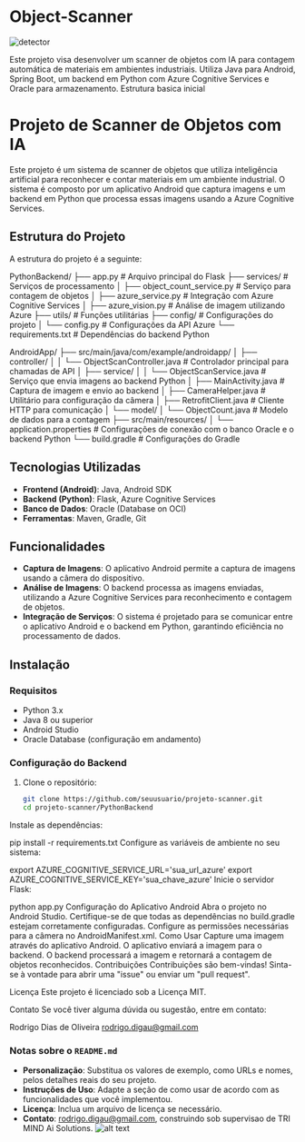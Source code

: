 # Object-Scanner
![detector](https://github.com/user-attachments/assets/37645298-c6ae-4051-8510-b6c02c6d69dc)

Este projeto visa desenvolver um scanner de objetos com IA para contagem automática de materiais em ambientes industriais. Utiliza Java para Android, Spring Boot, um backend em Python com Azure Cognitive Services e Oracle para armazenamento.
Estrutura basica inicial

   
# Projeto de Scanner de Objetos com IA

Este projeto é um sistema de scanner de objetos que utiliza inteligência artificial para reconhecer e contar materiais em um ambiente industrial. O sistema é composto por um aplicativo Android que captura imagens e um backend em Python que processa essas imagens usando a Azure Cognitive Services.

## Estrutura do Projeto

A estrutura do projeto é a seguinte:

PythonBackend/ ├── app.py # Arquivo principal do Flask ├── services/ # Serviços de processamento │ ├── object_count_service.py # Serviço para contagem de objetos │ ├── azure_service.py # Integração com Azure Cognitive Services │ ├── azure_vision.py # Análise de imagem utilizando Azure ├── utils/ # Funções utilitárias ├── config/ # Configurações do projeto │ └── config.py # Configurações da API Azure └── requirements.txt # Dependências do backend Python

AndroidApp/ ├── src/main/java/com/example/androidapp/ │ ├── controller/ │ │ └── ObjectScanController.java # Controlador principal para chamadas de API │ ├── service/ │ │ └── ObjectScanService.java # Serviço que envia imagens ao backend Python │ ├── MainActivity.java # Captura de imagem e envio ao backend │ ├── CameraHelper.java # Utilitário para configuração da câmera │ ├── RetrofitClient.java # Cliente HTTP para comunicação │ └── model/ │ └── ObjectCount.java # Modelo de dados para a contagem ├── src/main/resources/ │ └── application.properties # Configurações de conexão com o banco Oracle e o backend Python └── build.gradle # Configurações do Gradle



## Tecnologias Utilizadas

- **Frontend (Android)**: Java, Android SDK
- **Backend (Python)**: Flask, Azure Cognitive Services
- **Banco de Dados**: Oracle (Database on OCI)
- **Ferramentas**: Maven, Gradle, Git

## Funcionalidades

- **Captura de Imagens**: O aplicativo Android permite a captura de imagens usando a câmera do dispositivo.
- **Análise de Imagens**: O backend processa as imagens enviadas, utilizando a Azure Cognitive Services para reconhecimento e contagem de objetos.
- **Integração de Serviços**: O sistema é projetado para se comunicar entre o aplicativo Android e o backend em Python, garantindo eficiência no processamento de dados.

## Instalação

### Requisitos

- Python 3.x
- Java 8 ou superior
- Android Studio
- Oracle Database (configuração em andamento)

### Configuração do Backend

1. Clone o repositório:
   ```bash
   git clone https://github.com/seuusuario/projeto-scanner.git
   cd projeto-scanner/PythonBackend
Instale as dependências:


pip install -r requirements.txt
Configure as variáveis de ambiente no seu sistema:


export AZURE_COGNITIVE_SERVICE_URL='sua_url_azure'
export AZURE_COGNITIVE_SERVICE_KEY='sua_chave_azure'
Inicie o servidor Flask:


python app.py
Configuração do Aplicativo Android
Abra o projeto no Android Studio.
Certifique-se de que todas as dependências no build.gradle estejam corretamente configuradas.
Configure as permissões necessárias para a câmera no AndroidManifest.xml.
Como Usar
Capture uma imagem através do aplicativo Android.
O aplicativo enviará a imagem para o backend.
O backend processará a imagem e retornará a contagem de objetos reconhecidos.
Contribuições
Contribuições são bem-vindas! Sinta-se à vontade para abrir uma "issue" ou enviar um "pull request".

Licença
Este projeto é licenciado sob a Licença MIT.

Contato
Se você tiver alguma dúvida ou sugestão, entre em contato:

Rodrigo Dias de Oliveira
rodrigo.digau@gmail.com


### Notas sobre o `README.md`

- **Personalização**: Substitua os valores de exemplo, como URLs e nomes, pelos detalhes reais do seu projeto.
- **Instruções de Uso**: Adapte a seção de como usar de acordo com as funcionalidades que você implementou.
- **Licença**: Inclua um arquivo de licença se necessário.
- **Contato**: rodrigo.digau@gmail.com, construindo sob supervisao de TRI MIND Ai Solutions.
![alt text](<tri mind ai solutions.jpg>)